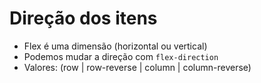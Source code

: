 # Direção dos itens

- Flex é uma dimensão (horizontal ou vertical)
- Podemos mudar a direção com `flex-direction`
- Valores: (row | row-reverse | column | column-reverse)
